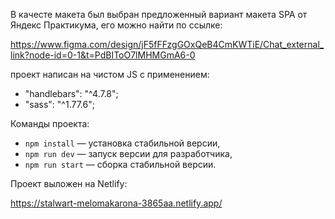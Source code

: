 В качесте макета был выбран предложенный вариант макета SPA от Яндекс Практикума, его можно найти по ссылке: 

https://www.figma.com/design/jF5fFFzgGOxQeB4CmKWTiE/Chat_external_link?node-id=0-1&t=PdBIToO7lMHMGmA6-0

проект написан на чистом JS с применением: 
 - "handlebars": "^4.7.8";
 - "sass": "^1.77.6";

Команды проекта:

- `npm install` — установка стабильной версии,
- `npm run dev` — запуск версии для разработчика,
- `npm run start` — сборка стабильной версии.

Проект выложен на Netlify:

https://stalwart-melomakarona-3865aa.netlify.app/